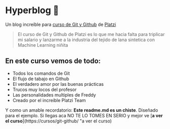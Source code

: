 # Hyperblog 💚
Un blog increíble para [curso de Git y Github](https://platzi.com/cursos/git-github/  "curso de Git y Github") de [Platzi](https://platzi.com/"Platzi")
>El curso de Git y Github de Platzi es lo que me hacia falta para triplicar mi salario y lanzarme a la industria del tejido de lana sintetica con Machine Learning
>niñita


## En este curso vemos de todo:
* Todos los comandos de Git
* El flujo de tabajo en Github
* El verdadero amor por las buenas prácticas
* Trucos muy locos del profesor
* Las personalidades multiples de Freddy
* Creado por el increible Platzi Team


Y como un amable recordatorio: **Este readme.md es un chiste**. Diseñado para el ejemplo. Si llegas aca NO TE LO TOMES EN SERIO y mejor ve  [**a ver el curso**](https://cursos/git-github/ "a ver el curso)
